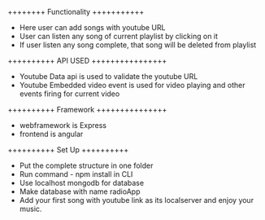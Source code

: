 ++++++++ Functionality +++++++++++
- Here user can add songs with youtube URL
- User can listen any song of current playlist by clicking on it
- If user listen any song complete, that song will be deleted from playlist

++++++++++ API USED ++++++++++++++++
- Youtube Data api is used to validate the youtube URL
- Youtube Embedded video event is used for video playing and other events firing for current video

++++++++++ Framework +++++++++++++++
- webframework is Express
- frontend is angular

++++++++++ Set Up ++++++++++
- Put the complete structure in one folder
- Run command - npm install in CLI
- Use localhost mongodb for database
- Make database with name radioApp
- Add your first song with youtube link as its localserver and enjoy your music.